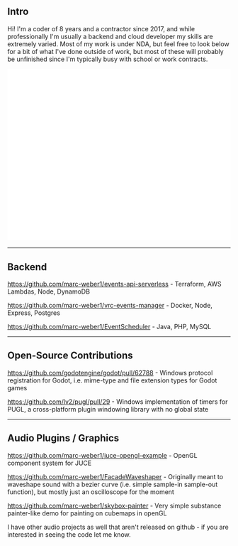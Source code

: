 ## Intro



Hi! I'm a coder of 8 years and a contractor since 2017, and while professionally I'm usually a backend and cloud developer my skills are extremely varied. Most of my work is under NDA, but feel free to look below for a bit of what I've done outside of work, but most of these will probably be unfinished since I'm typically busy with school or work contracts.

![](/metrics.svg)

---


## Backend

https://github.com/marc-weber1/events-api-serverless - Terraform, AWS Lambdas, Node, DynamoDB

https://github.com/marc-weber1/vrc-events-manager - Docker, Node, Express, Postgres

https://github.com/marc-weber1/EventScheduler - Java, PHP, MySQL

---


## Open-Source Contributions

https://github.com/godotengine/godot/pull/62788 - Windows protocol registration for Godot, i.e. mime-type and file extension types for Godot games

https://github.com/lv2/pugl/pull/29 - Windows implementation of timers for PUGL, a cross-platform plugin windowing library with no global state

---

## Audio Plugins / Graphics

https://github.com/marc-weber1/juce-opengl-example - OpenGL component system for JUCE

https://github.com/marc-weber1/FacadeWaveshaper - Originally meant to waveshape sound with a bezier curve (i.e. simple sample-in sample-out function), but mostly just an oscilloscope for the moment

https://github.com/marc-weber1/skybox-painter - Very simple substance painter-like demo for painting on cubemaps in openGL

I have other audio projects as well that aren't released on github - if you are interested in seeing the code let me know.